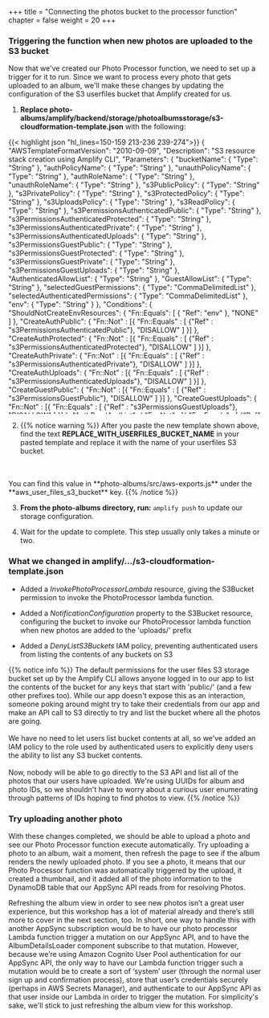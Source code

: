 +++
title = "Connecting the photos bucket to the processor function"
chapter = false
weight = 20
+++

### Triggering the function when new photos are uploaded to the S3 bucket
Now that we've created our Photo Processor function, we need to set up a trigger for it to run. Since we want to process every photo that gets uploaded to an album, we'll make these changes by updating the configuration of the S3 userfiles bucket that Amplify created for us.

1. **Replace photo-albums/amplify/backend/storage/photoalbumsstorage/s3-cloudformation-template.json** with the following:
<div style="height: 550px; overflow-y: scroll;">
{{< highlight json "hl_lines=150-159 213-236 239-274">}}
{
	"AWSTemplateFormatVersion": "2010-09-09",
	"Description": "S3 resource stack creation using Amplify CLI",
	"Parameters": {
		"bucketName": {
			"Type": "String"
		},
		"authPolicyName": {
			"Type": "String"
		},
		"unauthPolicyName": {
			"Type": "String"
		},
		"authRoleName": {
			"Type": "String"
		},
		"unauthRoleName": {
			"Type": "String"
		},
		"s3PublicPolicy": {
			"Type": "String"
		},
		"s3PrivatePolicy": {
			"Type": "String"
		},
		"s3ProtectedPolicy": {
			"Type": "String"
		},
		"s3UploadsPolicy": {
			"Type": "String"
		},
		"s3ReadPolicy": {
			"Type": "String"
		},
		"s3PermissionsAuthenticatedPublic": {
			"Type": "String"
		},
		"s3PermissionsAuthenticatedProtected": {
			"Type": "String"
		},
		"s3PermissionsAuthenticatedPrivate": {
			"Type": "String"
		},
		"s3PermissionsAuthenticatedUploads": {
			"Type": "String"
		},
		"s3PermissionsGuestPublic": {
			"Type": "String"
		},	
		"s3PermissionsGuestProtected": {
			"Type": "String"
		},	
		"s3PermissionsGuestPrivate": {
			"Type": "String"
		},
		"s3PermissionsGuestUploads": {
			"Type": "String"
		},
		"AuthenticatedAllowList": {
			"Type": "String"
		},
		"GuestAllowList": {
			"Type": "String"
		},
		"selectedGuestPermissions": {
			"Type": "CommaDelimitedList"
		},
		"selectedAuthenticatedPermissions": {
			"Type": "CommaDelimitedList"
		},
		"env": {
			"Type": "String"
		}
	},
	"Conditions": {
		"ShouldNotCreateEnvResources": {
			"Fn::Equals": [
				{
					"Ref": "env"
				},
				"NONE"
			]
		},
		"CreateAuthPublic": {
			"Fn::Not" : [{
				"Fn::Equals" : [
					 {"Ref" : "s3PermissionsAuthenticatedPublic"},
					 "DISALLOW"
				]
		 }]
		},
		"CreateAuthProtected": {
			"Fn::Not" : [{
				"Fn::Equals" : [
					 {"Ref" : "s3PermissionsAuthenticatedProtected"},
					 "DISALLOW"
				]
		 }]
		},
		"CreateAuthPrivate": {
			"Fn::Not" : [{
				"Fn::Equals" : [
					 {"Ref" : "s3PermissionsAuthenticatedPrivate"},
					 "DISALLOW"
				]
		 }]
		},
		"CreateAuthUploads": {
			"Fn::Not" : [{
				"Fn::Equals" : [
					 {"Ref" : "s3PermissionsAuthenticatedUploads"},
					 "DISALLOW"
				]
		 }]
		},
		"CreateGuestPublic": {
			"Fn::Not" : [{
				"Fn::Equals" : [
					 {"Ref" : "s3PermissionsGuestPublic"},
					 "DISALLOW"
				]
		 }]
		},
		"CreateGuestUploads": {
			"Fn::Not" : [{
				"Fn::Equals" : [
					 {"Ref" : "s3PermissionsGuestUploads"},
					 "DISALLOW"
				]
		 }]
		},
		"AuthReadAndList": {
			"Fn::Not" : [{
				"Fn::Equals" : [
					 {"Ref" : "AuthenticatedAllowList"},
					 "DISALLOW"
				]
		 }]
		},
		"GuestReadAndList": {
			"Fn::Not" : [{
				"Fn::Equals" : [
					 {"Ref" : "GuestAllowList"},
					 "DISALLOW"
				]
		 }]
		}
	},
	"Resources": {
		"InvokePhotoProcessorLambda": {
			"Type" : "AWS::Lambda::Permission",
			"Properties" : {
				"Action" : "lambda:InvokeFunction",
				"FunctionName" : "workshopphotoprocessor",
				"Principal" : "s3.amazonaws.com",
				"SourceAccount" :  { "Ref": "AWS::AccountId" },
				"SourceArn": "arn:aws:s3:::REPLACE_WITH_USERFILES_BUCKET_NAME"
			}
		},
		"S3Bucket": {
			"Type": "AWS::S3::Bucket",
			"DeletionPolicy" : "Retain",
			"Properties": {
				"BucketName": {
                    "Fn::If": [
                        "ShouldNotCreateEnvResources",
                        {
                            "Ref": "bucketName"
                        },
                        {
                            "Fn::Join": [
                                "",
                                [
                                    {
                                        "Ref": "bucketName"
                                    },
                                    "-",
                                    {
                                        "Ref": "env"
                                    }
                                ]
                            ]
                        }
                    ]
                },
				"CorsConfiguration": {
					"CorsRules": [
						{
							"AllowedHeaders": [
								"*"
							],
							"AllowedMethods": [
								"GET",
								"HEAD",
								"PUT",
								"POST",
								"DELETE"
							],
							"AllowedOrigins": [
								"*"
							],
							"ExposedHeaders": [
								"x-amz-server-side-encryption",
								"x-amz-request-id",
								"x-amz-id-2",
								"ETag"
							],
							"Id": "S3CORSRuleId1",
							"MaxAge": "3000"
						}
					]
				},
				"NotificationConfiguration": {
					"LambdaConfigurations": [
						{
							"Function": {
								"Fn::Join": [":", [
									"arn:aws:lambda",
									{ "Ref": "AWS::Region" },
									{ "Ref": "AWS::AccountId" },
									"function",
									"workshopphotoprocessor"
									]
								]
							},
							"Event": "s3:ObjectCreated:Put",
							"Filter": {
								"S3Key": {
									"Rules": [ 
										{ "Name": "prefix", "Value": "uploads/" }
									]
								}
							}
						}
					]
				}
			}
		},
		"DenyListS3BucketsAuth": {
			"DependsOn": [ "S3Bucket" ],
			"Type": "AWS::IAM::Policy",
			"Properties": {
				"PolicyName": "DenyListS3Buckets",
				"Roles": [ { "Ref": "authRoleName" } ],
				"PolicyDocument": {
					"Version": "2012-10-17",
					"Statement": [
						{
							"Effect": "Deny",
							"Action": [ "s3:ListBucket" ],
							"Resource": ["*"]
						}
					]
				}
			}
		},
		"DenyListS3BucketsGuest": {
			"DependsOn": [ "S3Bucket" ],
			"Type": "AWS::IAM::Policy",
			"Properties": {
				"PolicyName": "DenyListS3BucketsGuest",
				"Roles": [ { "Ref": "unauthRoleName" } ],
				"PolicyDocument": {
					"Version": "2012-10-17",
					"Statement": [
						{
							"Effect": "Deny",
							"Action": [ "s3:ListBucket" ],
							"Resource": ["*"]
						}
					]
				}
			}
		},		
		"S3AuthPublicPolicy": {
			"DependsOn": [
				"S3Bucket"
			],
			"Condition": "CreateAuthPublic",
			"Type": "AWS::IAM::Policy",
			"Properties": {
				"PolicyName": {
					"Ref": "s3PublicPolicy"
				},
				"Roles": [
					{
						"Ref": "authRoleName"
					}
				],
				"PolicyDocument": {
					"Version": "2012-10-17",
					"Statement": [
						{
							"Effect": "Allow",
							"Action": {
								"Fn::Split" : [ "," , {
									"Ref": "s3PermissionsAuthenticatedPublic"
								} ] 
							},
							"Resource": [
								{
									"Fn::Join": [
										"",
										[
											"arn:aws:s3:::",
											{
												"Ref": "S3Bucket"
											},
											"/public/*"
										]
									]
								}
							]
						}
					]
				}
			}
		},
		"S3AuthProtectedPolicy": {
			"DependsOn": [
				"S3Bucket"
			],
			"Condition": "CreateAuthProtected",
			"Type": "AWS::IAM::Policy",
			"Properties": {
				"PolicyName": {
					"Ref": "s3ProtectedPolicy"
				},
				"Roles": [
					{
						"Ref": "authRoleName"
					}
				],
				"PolicyDocument": {
					"Version": "2012-10-17",
					"Statement": [
						{
							"Effect": "Allow",
							"Action": {
								"Fn::Split" : [ "," , {
									"Ref": "s3PermissionsAuthenticatedProtected"
								} ] 
							},
							"Resource": [
								{
									"Fn::Join": [
										"",
										[
											"arn:aws:s3:::",
											{
												"Ref": "S3Bucket"
											},
											"/protected/${cognito-identity.amazonaws.com:sub}/*"
										]
									]
								}
							]
						}
					]
				}
			}
		},
		"S3AuthPrivatePolicy": {
			"DependsOn": [
				"S3Bucket"
			],
			"Condition": "CreateAuthPrivate",
			"Type": "AWS::IAM::Policy",
			"Properties": {
				"PolicyName": {
					"Ref": "s3PrivatePolicy"
				},
				"Roles": [
					{
						"Ref": "authRoleName"
					}
				],
				"PolicyDocument": {
					"Version": "2012-10-17",
					"Statement": [
						{
							"Effect": "Allow",
							"Action": {
								"Fn::Split" : [ "," , {
									"Ref": "s3PermissionsAuthenticatedPrivate"
								} ] 
							},
							"Resource": [
								{
									"Fn::Join": [
										"",
										[
											"arn:aws:s3:::",
											{
												"Ref": "S3Bucket"
											},
											"/private/${cognito-identity.amazonaws.com:sub}/*"
										]
									]
								}
							]
						}
					]
				}
			}
		},
		"S3AuthUploadPolicy": {
			"DependsOn": [
				"S3Bucket"
			],
			"Condition": "CreateAuthUploads",
			"Type": "AWS::IAM::Policy",
			"Properties": {
				"PolicyName": {
					"Ref": "s3UploadsPolicy"
				},
				"Roles": [
					{
						"Ref": "authRoleName"
					}
				],
				"PolicyDocument": {
					"Version": "2012-10-17",
					"Statement": [
						{
							"Effect": "Allow",
							"Action": {
								"Fn::Split" : [ "," , {
									"Ref": "s3PermissionsAuthenticatedUploads"
								} ] 
							},
							"Resource": [
								{
									"Fn::Join": [
										"",
										[
											"arn:aws:s3:::",
											{
												"Ref": "S3Bucket"
											},
											"/uploads/*"
										]
									]
								}
							]
						}
					]
				}
			}
		},
		"S3AuthReadPolicy": {
			"DependsOn": [
				"S3Bucket"
			],
			"Condition": "AuthReadAndList",
			"Type": "AWS::IAM::Policy",
			"Properties": {
				"PolicyName": {
					"Ref": "s3ReadPolicy"
				},
				"Roles": [
					{
						"Ref": "authRoleName"
					}
				],
				"PolicyDocument": {
					"Version": "2012-10-17",
					"Statement": [
						{
							"Effect": "Allow",
							"Action": [
								"s3:GetObject"
							],
							"Resource": [
								{
									"Fn::Join": [
										"",
										[
											"arn:aws:s3:::",
											{
												"Ref": "S3Bucket"
											},
											"/protected/*"
										]
									]
								}
							]
						},
						{
							"Effect": "Allow",
							"Action": [
								"s3:ListBucket"
							],
							"Resource": [
								{
									"Fn::Join": [
										"",
										[
											"arn:aws:s3:::",
											{
												"Ref": "S3Bucket"
											}
										]
									]
								}
							],
							"Condition": {
								"StringLike": {
									"s3:prefix": [
										"public/",
										"public/*",
										"protected/",
										"protected/*",
										"private/${cognito-identity.amazonaws.com:sub}/",
										"private/${cognito-identity.amazonaws.com:sub}/*"
									]
								}
							}
						}
					]
				}
			}
		},
		"S3GuestPublicPolicy": {
			"DependsOn": [
				"S3Bucket"
			],
			"Condition": "CreateGuestPublic",
			"Type": "AWS::IAM::Policy",
			"Properties": {
				"PolicyName": {
					"Ref": "s3PublicPolicy"
				},
				"Roles": [
					{
						"Ref": "unauthRoleName"
					}
				],
				"PolicyDocument": {
					"Version": "2012-10-17",
					"Statement": [
						{
							"Effect": "Allow",
							"Action": {
								"Fn::Split" : [ "," , {
									"Ref": "s3PermissionsGuestPublic"
								} ] 
							},
							"Resource": [
								{
									"Fn::Join": [
										"",
										[
											"arn:aws:s3:::",
											{
												"Ref": "S3Bucket"
											},
											"/public/*"
										]
									]
								}
							]
						}
					]
				}
			}
		},
		"S3GuestUploadPolicy": {
			"DependsOn": [
				"S3Bucket"
			],
			"Condition": "CreateGuestUploads",
			"Type": "AWS::IAM::Policy",
			"Properties": {
				"PolicyName": {
					"Ref": "s3UploadsPolicy"
				},
				"Roles": [
					{
						"Ref": "unauthRoleName"
					}
				],
				"PolicyDocument": {
					"Version": "2012-10-17",
					"Statement": [
						{
							"Effect": "Allow",
							"Action": {
								"Fn::Split" : [ "," , {
									"Ref": "s3PermissionsGuestUploads"
								} ] 
							},
							"Resource": [
								{
									"Fn::Join": [
										"",
										[
											"arn:aws:s3:::",
											{
												"Ref": "S3Bucket"
											},
											"/uploads/*"
										]
									]
								}
							]
						}
					]
				}
			}
		},
		"S3GuestReadPolicy": {
			"DependsOn": [
				"S3Bucket"
			],
			"Condition": "GuestReadAndList",
			"Type": "AWS::IAM::Policy",
			"Properties": {
				"PolicyName": {
					"Ref": "s3ReadPolicy"
				},
				"Roles": [
					{
						"Ref": "unauthRoleName"
					}
				],
				"PolicyDocument": {
					"Version": "2012-10-17",
					"Statement": [
						{
							"Effect": "Allow",
							"Action": [
								"s3:GetObject"
							],
							"Resource": [
								{
									"Fn::Join": [
										"",
										[
											"arn:aws:s3:::",
											{
												"Ref": "S3Bucket"
											},
											"/protected/*"
										]
									]
								}
							]
						},
						{
							"Effect": "Allow",
							"Action": [
								"s3:ListBucket"
							],
							"Resource": [
								{
									"Fn::Join": [
										"",
										[
											"arn:aws:s3:::",
											{
												"Ref": "S3Bucket"
											}
										]
									]
								}
							],
							"Condition": {
								"StringLike": {
									"s3:prefix": [
										"public/",
										"public/*",
										"protected/",
										"protected/*"
									]
								}
							}
						}
					]
				}
			}
		}
	},
	"Outputs": {
		"BucketName": {
			"Value": {
				"Ref": "S3Bucket"
			},
			"Description": "Bucket name for the S3 bucket"
		},
		"Region": {
			"Value": {
				"Ref": "AWS::Region"
			}
		}
	}
}
{{< /highlight >}}
</div>

2. {{% notice warning %}}
After you paste the new template shown above, find the text **REPLACE_WITH_USERFILES_BUCKET_NAME** in your pasted template and replace it with the name of your userfiles S3 bucket. 
<br/>
<br/>
You can find this value in **photo-albums/src/aws-exports.js** under the **aws_user_files_s3_bucket** key.
{{% /notice %}}


3. **From the photo-albums directory, run:** `amplify push` to update our storage configuration. 

4. Wait for the update to complete. This step usually only takes a minute or two.

### What we changed in amplify/.../s3-cloudformation-template.json
- Added a *InvokePhotoProcessorLambda* resource, giving the S3Bucket permission to invoke the PhotoProcessor lambda function.

- Added a *NotificationConfiguration* property to the S3Bucket resource, configuring the bucket to invoke our PhotoProcessor lambda function when new photos are added to the 'uploads/' prefix


- Added a *DenyListS3Buckets* IAM policy, preventing authenticated users from listing the contents of any buckets on S3


{{% notice info %}}
The default permissions for the user files S3 storage bucket set up by the Amplify CLI allows anyone logged in to our app to list the contents of the bucket for any keys that start with 'public/' (and a few other prefixes too). While our app doesn't expose this as an interaction, someone poking around might try to take their credentials from our app and make an API call to S3 directly to try and list the bucket where all the photos are going. 
<br/>
<br/>
We have no need to let users list bucket contents at all, so we've added an IAM policy to the role used by authenticated users to explicitly deny users the ability to list any S3 bucket contents. 
<br/>
<br/>
Now, nobody will be able to go directly to the S3 API and list all of the photos that our users have uploaded. We're using UUIDs for album and photo IDs, so we shouldn't have to worry about a curious user enumerating through patterns of IDs hoping to find photos to view.
{{% /notice %}}

### Try uploading another photo

With these changes completed, we should be able to upload a photo and see our Photo Processor function execute automatically. Try uploading a photo to an album, wait a moment, then refresh the page to see if the album renders the newly uploaded photo. If you see a photo, it means that our Photo Processor function was automatically triggered by the upload, it created a thumbnail, and it added all of the photo information to the DynamoDB table that our AppSync API reads from for resolving Photos. 

Refreshing the album view in order to see new photos isn’t a great user experience, but this workshop has a lot of material already and there’s still more to cover in the next section, too. In short, one way to handle this with another AppSync subscription would be to have our photo processor Lambda function trigger a mutation on our AppSync API, and to have the AlbumDetailsLoader component subscribe to that mutation. However, because we’re using Amazon Cognito User Pool authentication for our AppSync API, the only way to have our Lambda function trigger such a mutation would be to create a sort of ‘system’ user (through the normal user sign up and confirmation process), store that user’s credentials securely (perhaps in AWS Secrets Manager), and authenticate to our AppSync API as that user inside our Lambda in order to trigger the mutation. For simplicity's sake, we'll stick to just refreshing the album view for this workshop.